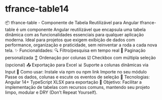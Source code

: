 # tfrance-table14
📦 tfrance-table - Componente de Tabela Reutilizável para Angular tfrance-table é um componente Angular reutilizável que encapsula uma tabela dinâmica com as funcionalidades essenciais para qualquer aplicação moderna. Ideal para projetos que exigem exibição de dados com performance, organização e praticidade, sem reinventar a roda a cada nova tela.  ✨ Funcionalidades: 🔍 Filtro/pesquisa em tempo real  📑 Paginação personalizada  ↕️ Ordenação por colunas  ☑️ Checkbox com múltipla seleção (opcional)  📤 Exportação para Excel  📊 Suporte a colunas dinâmicas via Input  🔧 Como usar: Instale via npm ou npm link  Importe no seu módulo  Passe os dados, colunas e escute os eventos de seleção  🧱 Tecnologias: Angular 14+  TypeScript  XLSX para exportação  🚀 Objetivo: Facilitar a implementação de tabelas com recursos comuns, mantendo seu projeto limpo, modular e DRY (Don’t Repeat Yourself).
